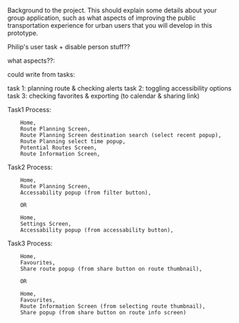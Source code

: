 Background to the project. This should explain some details about your group application, such as what aspects of improving the public transportation experience for urban users that you will develop in this prototype.

Philip's user task + disable person stuff??

what aspects??:


could write from tasks:

task 1: planning route & checking alerts 
task 2: toggling accessibility options 
task 3: checking favorites & exporting (to calendar & sharing link) 


Task1 Process:

        Home,
        Route Planning Screen,
        Route Planning Screen destination search (select recent popup),
        Route Planning select time popup,
        Potential Routes Screen,
        Route Information Screen,

Task2 Process:

        Home,
        Route Planning Screen,
        Accessability popup (from filter button),

        OR

        Home,
        Settings Screen,
        Accessability popup (from accessability button),

Task3 Process:

        Home,
        Favourites,
        Share route popup (from share button on route thumbnail),

        OR

        Home,
        Favourites,
        Route Information Screen (from selecting route thumbnail),
        Share popup (from share button on route info screen)